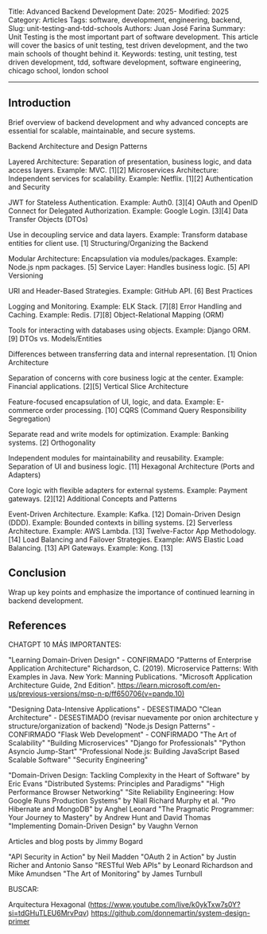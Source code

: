 Title: Advanced Backend Development
Date: 2025-
Modified: 2025
Category: Articles
Tags: software, development, engineering, backend, 
Slug: unit-testing-and-tdd-schools
Authors: Juan José Farina
Summary: Unit Testing is the most important part of software development. This article will cover the basics of unit testing, test driven development, and the two main schools of thought behind it.
Keywords: testing, unit testing, test driven development, tdd, software development, software engineering, chicago school, london school

---

## Introduction

Brief overview of backend development and why advanced concepts are essential for scalable, maintainable, and secure systems.

Backend Architecture and Design Patterns

Layered Architecture: Separation of presentation, business logic, and data access layers. Example: MVC. [1][2]
Microservices Architecture: Independent services for scalability. Example: Netflix. [1][2]
Authentication and Security

JWT for Stateless Authentication. Example: Auth0. [3][4]
OAuth and OpenID Connect for Delegated Authorization. Example: Google Login. [3][4]
Data Transfer Objects (DTOs)

Use in decoupling service and data layers. Example: Transform database entities for client use. [1]
Structuring/Organizing the Backend

Modular Architecture: Encapsulation via modules/packages. Example: Node.js npm packages. [5]
Service Layer: Handles business logic. [5]
API Versioning

URI and Header-Based Strategies. Example: GitHub API. [6]
Best Practices

Logging and Monitoring. Example: ELK Stack. [7][8]
Error Handling and Caching. Example: Redis. [7][8]
Object-Relational Mapping (ORM)

Tools for interacting with databases using objects. Example: Django ORM. [9]
DTOs vs. Models/Entities

Differences between transferring data and internal representation. [1]
Onion Architecture

Separation of concerns with core business logic at the center. Example: Financial applications. [2][5]
Vertical Slice Architecture

Feature-focused encapsulation of UI, logic, and data. Example: E-commerce order processing. [10]
CQRS (Command Query Responsibility Segregation)

Separate read and write models for optimization. Example: Banking systems. [2]
Orthogonality

Independent modules for maintainability and reusability. Example: Separation of UI and business logic. [11]
Hexagonal Architecture (Ports and Adapters)

Core logic with flexible adapters for external systems. Example: Payment gateways. [2][12]
Additional Concepts and Patterns

Event-Driven Architecture. Example: Kafka. [12]
Domain-Driven Design (DDD). Example: Bounded contexts in billing systems. [2]
Serverless Architecture. Example: AWS Lambda. [13]
Twelve-Factor App Methodology. [14]
Load Balancing and Failover Strategies. Example: AWS Elastic Load Balancing. [13]
API Gateways. Example: Kong. [13]

## Conclusion

Wrap up key points and emphasize the importance of continued learning in backend development.

## References

CHATGPT 10 MÁS IMPORTANTES:

"Learning Domain-Driven Design" - CONFIRMADO
"Patterns of Enterprise Application Architecture"
Richardson, C. (2019). Microservice Patterns: With Examples in Java. New York: Manning
Publications.
"Microsoft Application Architecture Guide, 2nd Edition". https://learn.microsoft.com/en-us/previous-versions/msp-n-p/ff650706(v=pandp.10)


"Designing Data-Intensive Applications" - DESESTIMADO
"Clean Architecture" - DESESTIMADO (revisar nuevamente por onion architecture y structure/organization of backend)
"Node.js Design Patterns" - CONFIRMADO
"Flask Web Development" - CONFIRMADO
"The Art of Scalability"
"Building Microservices"
"Django for Professionals"
"Python Asyncio Jump-Start"
"Professional Node.js: Building JavaScript Based Scalable Software"
"Security Engineering"

"Domain-Driven Design: Tackling Complexity in the Heart of Software" by Eric Evans
"Distributed Systems: Principles and Paradigms"
"High Performance Browser Networking"
"Site Reliability Engineering: How Google Runs Production Systems" by Niall Richard Murphy et al.
"Pro Hibernate and MongoDB" by Anghel Leonard
"The Pragmatic Programmer: Your Journey to Mastery" by Andrew Hunt and David Thomas
"Implementing Domain-Driven Design" by Vaughn Vernon

Articles and blog posts by Jimmy Bogard

"API Security in Action" by Neil Madden
"OAuth 2 in Action" by Justin Richer and Antonio Sanso
"RESTful Web APIs" by Leonard Richardson and Mike Amundsen
"The Art of Monitoring" by James Turnbull

BUSCAR:

Arquitectura Hexagonal (https://www.youtube.com/live/k0ykTxw7s0Y?si=tdGHuTLEU6MrvPqv)
https://github.com/donnemartin/system-design-primer

